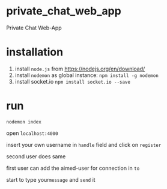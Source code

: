 # private_chat_web_app
Private Chat Web-App

# installation

1. install ```node.js``` from https://nodejs.org/en/download/
2. install ```nodemon``` as global instance: ```npm install -g nodemon```
3. install socket.io ```npm install socket.io --save```

# run

```nodemon index```

open ```localhost:4000```

insert your own username in ```handle``` field and click on ```register```

second user does same

first user can add the aimed-user for connection in ```to```

start to type your```message``` and ```send``` it
